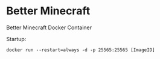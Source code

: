 # Better Minecraft
Better Minecraft Docker Container

Startup:
```console
docker run --restart=always -d -p 25565:25565 [ImageID]
```